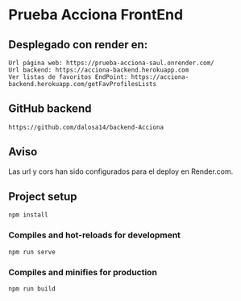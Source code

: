# Prueba Acciona FrontEnd

## Desplegado con render en:
```
Url página web: https://prueba-acciona-saul.onrender.com/
Url backend: https://acciona-backend.herokuapp.com
Ver listas de favoritos EndPoint: https://acciona-backend.herokuapp.com/getFavProfilesLists

```
## GitHub backend
```
https://github.com/dalosa14/backend-Acciona
```

## Aviso 

Las url y cors han sido configurados para el deploy en Render.com.

## Project setup
```
npm install
```

### Compiles and hot-reloads for development
```
npm run serve
```

### Compiles and minifies for production
```
npm run build
```

